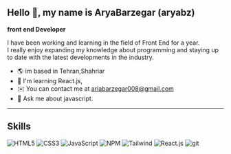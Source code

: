 ## Hello 👋, my name is AryaBarzegar (aryabz)

<b>front end Developer</b>
<p>
I have been working and learning in the field of Front End for a year.<br>
I really enjoy expanding my knowledge about programming and staying up to date with the latest developments in the industry.</p>

- 🌎 im based in Tehran,Shahriar
- 🧠  I'm learning React.js,
- ✉️  You can contact me at [ariabarzegar008@gmail.com](mailto:ariabarzegar008@gmail.com)
- 💬 Ask me about javascript.

- - - - - - - - - 
<h2><b>Skills</b></h2>

![HTML5](https://img.shields.io/badge/html5-%23E34F26.svg?style=for-the-badge&logo=html5&logoColor=white) ![CSS3](https://img.shields.io/badge/css3-%231572B6.svg?style=for-the-badge&logo=css3&logoColor=white) ![JavaScript](https://img.shields.io/badge/javascript-%23323330.svg?style=for-the-badge&logo=javascript&logoColor=%23F7DF1E)  ![NPM](https://img.shields.io/badge/NPM-%23000000.svg?style=for-the-badge&logo=npm&logoColor=white) 
 ![Tailwind](https://img.shields.io/badge/Tailwind_CSS-grey?style=for-the-badge&logo=tailwind-css&logoColor=38B2AC)
![React.js](https://shields.io/badge/react.js-black?logo=react&style=for-the-badge)
![git](https://img.shields.io/badge/git-%23E34F26.svg?style=for-the-badge&logo=git&logoColor=black)



